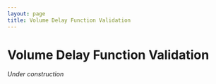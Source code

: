 ```yaml
---
layout: page
title: Volume Delay Function Validation
---
```


# Volume Delay Function Validation
*Under construction*

